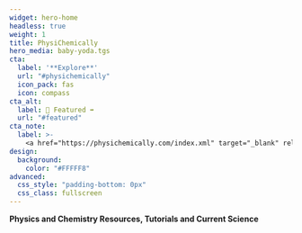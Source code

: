```yaml
---
widget: hero-home
headless: true
weight: 1
title: PhysiChemically
hero_media: baby-yoda.tgs
cta:
  label: '**Explore**'
  url: "#physichemically"
  icon_pack: fas
  icon: compass
cta_alt:
  label: 📌 Featured ➡️
  url: "#featured"
cta_note:
  label: >-
    <a href="https://physichemically.com/index.xml" target="_blank" rel="noopener">**Subscribe** to the <i class="fas fa-rss mr-1"></i>**RSS channel**</a> if you don't want to miss any update.<br><a href="https://discord.gg/kJqPqTJ" target="_blank" rel="noopener">**Join** the <i class="fab fa-discord mr-1"></i>**Discord server**</a> to actively participate in the website by commenting, giving your opinion, making requests, suggestions...
design:
  background:
    color: "#FFFFF8"
advanced:
  css_style: "padding-bottom: 0px"
  css_class: fullscreen
---
```


**Physics and Chemistry Resources, Tutorials and Current Science**